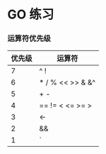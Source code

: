 # GO 练习

### 运算符优先级
优先级|运算符
---|---
7|^ !
6|* / % << >> & &^
5|+ - | ^
4|== != < <= >= >
3|<-
2|&&
1|`||`

